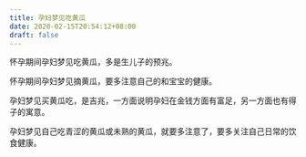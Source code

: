 ```yaml
---
title: 孕妇梦见吃黄瓜
date: 2020-02-15T20:54:12+08:00
draft: false
---
```


怀孕期间孕妇梦见吃黄瓜，多是生儿子的预兆。

怀孕期间孕妇梦见摘黄瓜，要多注意自己的和宝宝的健康。

孕妇梦见买黄瓜吃，是吉兆，一方面说明孕妇在金钱方面有富足，另一方面也有得子的寓意。

孕妇梦见自己吃青涩的黄瓜或未熟的黄瓜，就要多注意了，要多关注自己日常的饮食健康。
